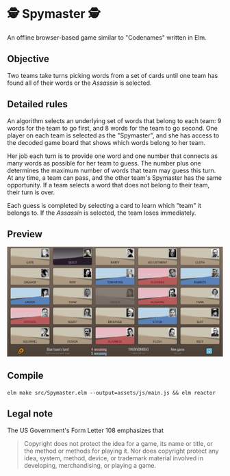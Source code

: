 # 🕵️ Spymaster 🕵️
An offline browser-based game similar to "Codenames" written in Elm.

## Objective
Two teams take turns picking words from a set of cards until one team has found all of their words or the *Assassin* is selected.

## Detailed rules
An algorithm selects an underlying set of words that belong to each team: 9 words for the team to go first, and 8 words for the team to go second. One player on each team is selected as the "Spymaster", and she has access to the decoded game board that shows which words belong to her team.

Her job each turn is to provide one word and one number that connects as many words as possible for her team to guess. The number plus one determines the maximum number of words that team may guess this turn. At any time, a team can pass, and the other team's Spymaster has the same opportunity. If a team selects a word that does not belong to their team, their turn is over.

Each guess is completed by selecting a card to learn which "team" it belongs to. If the *Assassin* is selected, the team loses immediately.

## Preview

<p align="center"><img src="docs/preview.png" width="1000px" alt="" /></p>


## Compile
```elm make src/Spymaster.elm --output=assets/js/main.js && elm reactor```

## Legal note
The US Government's Form Letter 108 emphasizes that
> Copyright does not protect the idea for a game, its name or title, or the method or methods for playing it. Nor does copyright protect any idea, system, method, device, or trademark ma­terial involved in developing, merchandising, or playing a game. 
